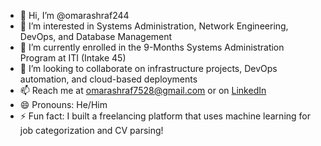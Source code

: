 - 👋 Hi, I’m @omarashraf244  
- 👀 I’m interested in Systems Administration, Network Engineering, DevOps, and Database Management  
- 🌱 I’m currently enrolled in the 9-Months Systems Administration Program at ITI (Intake 45)  
- 💞️ I’m looking to collaborate on infrastructure projects, DevOps automation, and cloud-based deployments  
- 📫 Reach me at omarashraf7528@gmail.com or on [LinkedIn](https://www.linkedin.com/in/omar-ashraf-930276246/)  
- 😄 Pronouns: He/Him  
- ⚡ Fun fact: I built a freelancing platform that uses machine learning for job categorization and CV parsing!
